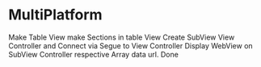 # MultiPlatform

Make Table View
make Sections in table View
Create SubView View Controller and Connect via Segue to View Controller
Display WebView on SubView Controller respective Array data url.
Done
